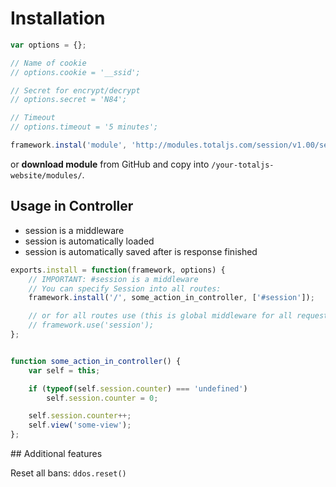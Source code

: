 # Installation

```js
var options = {};

// Name of cookie
// options.cookie = '__ssid';

// Secret for encrypt/decrypt
// options.secret = 'N84';

// Timeout
// options.timeout = '5 minutes';

framework.instal('module', 'http://modules.totaljs.com/session/v1.00/session.js', options);
```

or __download module__ from GitHub and copy into `/your-totaljs-website/modules/`.

## Usage in Controller

- session is a middleware
- session is automatically loaded
- session is automatically saved after is response finished

```js
exports.install = function(framework, options) {
    // IMPORTANT: #session is a middleware
    // You can specify Session into all routes:
    framework.install('/', some_action_in_controller, ['#session']);

    // or for all routes use (this is global middleware for all requests):
    // framework.use('session');
};


function some_action_in_controller() {
    var self = this;

    if (typeof(self.session.counter) === 'undefined')
        self.session.counter = 0;

    self.session.counter++;
    self.view('some-view');
};

```

## Additional features

Reset all bans: `ddos.reset()`
